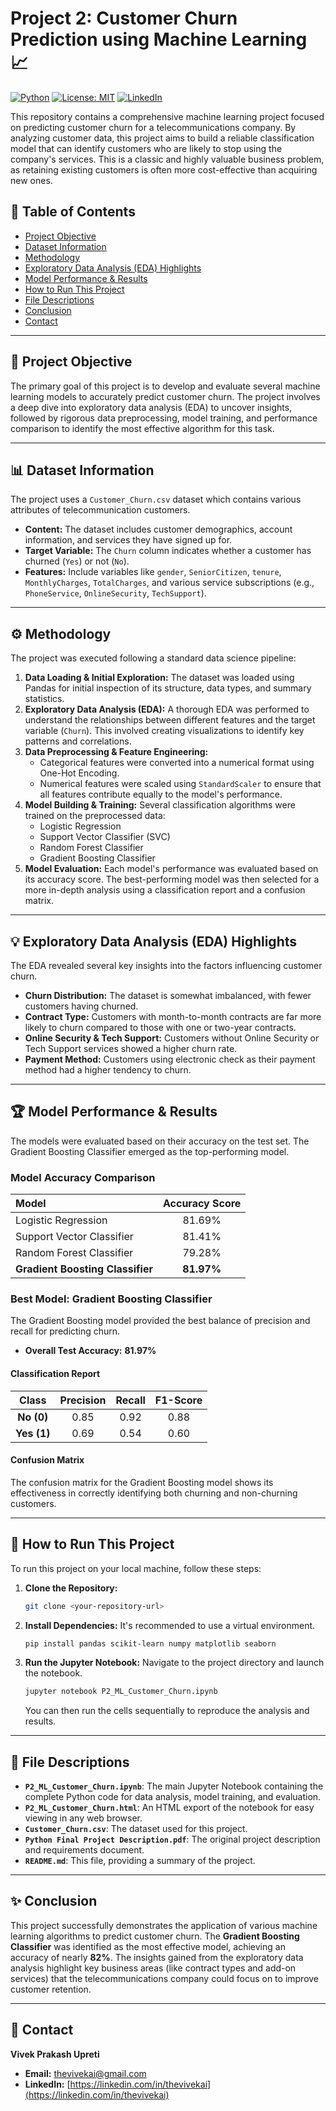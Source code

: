 # Project 2: Customer Churn Prediction using Machine Learning 📈

[![Python](https://img.shields.io/badge/Python-3.9+-blue?style=for-the-badge&logo=python)](https://www.python.org/)
[![License: MIT](https://img.shields.io/badge/License-MIT-yellow.svg?style=for-the-badge)](https://opensource.org/licenses/MIT)
[![LinkedIn](https://img.shields.io/badge/LinkedIn-Connect-blue?style=for-the-badge&logo=linkedin)](https://www.linkedin.com/in/thevivekai/)

This repository contains a comprehensive machine learning project focused on predicting customer churn for a telecommunications company. By analyzing customer data, this project aims to build a reliable classification model that can identify customers who are likely to stop using the company's services. This is a classic and highly valuable business problem, as retaining existing customers is often more cost-effective than acquiring new ones.

## 📜 Table of Contents

  * [Project Objective](https://www.google.com/search?q=%23%F0%9F%8E%AF-project-objective)
  * [Dataset Information](https://www.google.com/search?q=%23%F0%9F%93%8A-dataset-information)
  * [Methodology](https://www.google.com/search?q=%23-methodology)
  * [Exploratory Data Analysis (EDA) Highlights](https://www.google.com/search?q=%23-exploratory-data-analysis-eda-highlights)
  * [Model Performance & Results](https://www.google.com/search?q=%23-model-performance--results)
  * [How to Run This Project](https://www.google.com/search?q=%23-how-to-run-this-project)
  * [File Descriptions](https://www.google.com/search?q=%23-file-descriptions)
  * [Conclusion](https://www.google.com/search?q=%23-conclusion)
  * [Contact](https://www.google.com/search?q=%23-contact)

-----

## 🎯 Project Objective

The primary goal of this project is to develop and evaluate several machine learning models to accurately predict customer churn. The project involves a deep dive into exploratory data analysis (EDA) to uncover insights, followed by rigorous data preprocessing, model training, and performance comparison to identify the most effective algorithm for this task.

-----

## 📊 Dataset Information

The project uses a `Customer_Churn.csv` dataset which contains various attributes of telecommunication customers.

  * **Content:** The dataset includes customer demographics, account information, and services they have signed up for.
  * **Target Variable:** The `Churn` column indicates whether a customer has churned (`Yes`) or not (`No`).
  * **Features:** Include variables like `gender`, `SeniorCitizen`, `tenure`, `MonthlyCharges`, `TotalCharges`, and various service subscriptions (e.g., `PhoneService`, `OnlineSecurity`, `TechSupport`).

-----

## ⚙️ Methodology

The project was executed following a standard data science pipeline:

1.  **Data Loading & Initial Exploration:** The dataset was loaded using Pandas for initial inspection of its structure, data types, and summary statistics.
2.  **Exploratory Data Analysis (EDA):** A thorough EDA was performed to understand the relationships between different features and the target variable (`Churn`). This involved creating visualizations to identify key patterns and correlations.
3.  **Data Preprocessing & Feature Engineering:**
      * Categorical features were converted into a numerical format using One-Hot Encoding.
      * Numerical features were scaled using `StandardScaler` to ensure that all features contribute equally to the model's performance.
4.  **Model Building & Training:** Several classification algorithms were trained on the preprocessed data:
      * Logistic Regression
      * Support Vector Classifier (SVC)
      * Random Forest Classifier
      * Gradient Boosting Classifier
5.  **Model Evaluation:** Each model's performance was evaluated based on its accuracy score. The best-performing model was then selected for a more in-depth analysis using a classification report and a confusion matrix.

-----

## 💡 Exploratory Data Analysis (EDA) Highlights

The EDA revealed several key insights into the factors influencing customer churn.

  * **Churn Distribution:** The dataset is somewhat imbalanced, with fewer customers having churned.
  * **Contract Type:** Customers with month-to-month contracts are far more likely to churn compared to those with one or two-year contracts.
  * **Online Security & Tech Support:** Customers without Online Security or Tech Support services showed a higher churn rate.
  * **Payment Method:** Customers using electronic check as their payment method had a higher tendency to churn.

-----

## 🏆 Model Performance & Results

The models were evaluated based on their accuracy on the test set. The Gradient Boosting Classifier emerged as the top-performing model.

### Model Accuracy Comparison

| Model | Accuracy Score |
| :--- | :---: |
| Logistic Regression | 81.69% |
| Support Vector Classifier | 81.41% |
| Random Forest Classifier | 79.28% |
| **Gradient Boosting Classifier** | **81.97%** |

### Best Model: Gradient Boosting Classifier

The Gradient Boosting model provided the best balance of precision and recall for predicting churn.

  * **Overall Test Accuracy:** **81.97%**

#### Classification Report

| Class | Precision | Recall | F1-Score |
| :---: | :---: | :---: | :---: |
| **No (0)** | 0.85 | 0.92 | 0.88 |
| **Yes (1)**| 0.69 | 0.54 | 0.60 |

#### Confusion Matrix

The confusion matrix for the Gradient Boosting model shows its effectiveness in correctly identifying both churning and non-churning customers.

-----

## 🚀 How to Run This Project

To run this project on your local machine, follow these steps:

1.  **Clone the Repository:**
    ```bash
    git clone <your-repository-url>
    ```
2.  **Install Dependencies:**
    It's recommended to use a virtual environment.
    ```bash
    pip install pandas scikit-learn numpy matplotlib seaborn
    ```
3.  **Run the Jupyter Notebook:**
    Navigate to the project directory and launch the notebook.
    ```bash
    jupyter notebook P2_ML_Customer_Churn.ipynb
    ```
    You can then run the cells sequentially to reproduce the analysis and results.

-----

## 📁 File Descriptions

  * **`P2_ML_Customer_Churn.ipynb`**: The main Jupyter Notebook containing the complete Python code for data analysis, model training, and evaluation.
  * **`P2_ML_Customer_Churn.html`**: An HTML export of the notebook for easy viewing in any web browser.
  * **`Customer_Churn.csv`**: The dataset used for this project.
  * **`Python Final Project Description.pdf`**: The original project description and requirements document.
  * **`README.md`**: This file, providing a summary of the project.

-----

## ✨ Conclusion

This project successfully demonstrates the application of various machine learning algorithms to predict customer churn. The **Gradient Boosting Classifier** was identified as the most effective model, achieving an accuracy of nearly **82%**. The insights gained from the exploratory data analysis highlight key business areas (like contract types and add-on services) that the telecommunications company could focus on to improve customer retention.

-----

## 📧 Contact

**Vivek Prakash Upreti**

  * **Email:** thevivekai@gmail.com
  * **LinkedIn:** [https://linkedin.com/in/thevivekai](https://linkedin.com/in/thevivekai)
